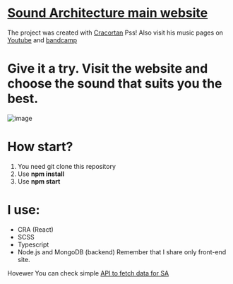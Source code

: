 # [Sound Architecture main website](https://soundarchitecture.netlify.app)

The project was created with [Cracortan](https://github.com/Cracortan)
Pss! Also visit his music pages on [Youtube](https://www.youtube.com/channel/UCseRS2xV0cIl4Mm44b4rqvw) and [bandcamp](https://soundarchitecture.bandcamp.com)

# Give it a try. Visit the website and choose the sound that suits you the best.

![image](https://user-images.githubusercontent.com/77500425/150692923-2a84c687-2ad1-4f88-85bd-7613bc102fed.png)

# How start?

1. You need git clone this repository
2. Use **npm install**
3. Use **npm start**

# I use:

- CRA (React)
- SCSS
- Typescript
- Node.js and MongoDB (backend)
Remember that I share only front-end site.

Hovewer You can check simple [API to fetch data for SA](https://github.com/Piotrko64/API-for-SA)






